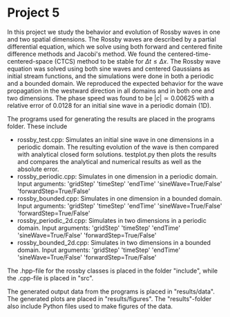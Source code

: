 # Project 5

In this project we study the behavior and evolution of Rossby waves in one and two spatial dimensions. The Rossby waves are described by a partial differential equation, which we solve using both forward and centered finite difference methods and Jacobi's method. We found the centered-time-centered-space (CTCS) method to be stable for $\Delta t \leq \Delta x$. The Rossby wave equation was solved using both sine waves and centered Gaussians as initial stream functions, and the simulations were done in both a periodic and a bounded domain. We reproduced the expected behavior for the wave propagation in the westward direction in all domains and in both one and two dimensions. The phase speed was found to be $|c| \simeq 0.00625$ with a relative error of 0.0128 for an initial sine wave in a periodic domain (1D). 

The programs used for generating the results are placed in the programs folder. These include
* rossby_test.cpp: Simulates an initial sine wave in one dimensions in a periodic domain. The resulting evolution of the wave is then compared with analytical closed form solutions. testplot.py then plots the results and compares the analytical and numerical results as well as the absolute error. 
* rossby_periodic.cpp: Simulates in one dimension in a periodic domain. Input arguments: 'gridStep' 'timeStep' 'endTime' 'sineWave=True/False' 'forwardStep=True/False'
* rossby_bounded.cpp: Simulates in one dimension in a bounded domain. Input arguments: 'gridStep' 'timeStep' 'endTime' 'sineWave=True/False' 'forwardStep=True/False'
* rossby_periodic_2d.cpp: Simulates in two dimensions in a periodic domain. Input arguments: 'gridStep' 'timeStep' 'endTime' 'sineWave=True/False' 'forwardStep=True/False'
* rossby_bounded_2d.cpp: Simulates in two dimensions in a bounded domain. Input arguments: 'gridStep' 'timeStep' 'endTime' 'sineWave=True/False' 'forwardStep=True/False'

The .hpp-file for the rossby classes is placed in the folder "include", while the .cpp-file is placed in "src".

The generated output data from the programs is placed in "results/data". The generated plots are placed in "results/figures". The "results"-folder also include Python files used to make figures of the data.
